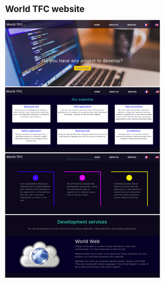 # World TFC website

<img src="./image/dev.png" />
<img src="./image/expertise.png" />
<img src="./image/step.png" />
<img src="./image/www.png" />
